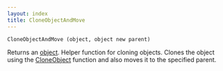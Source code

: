 ```yaml
---
layout: index
title: CloneObjectAndMove
---
```


    CloneObjectAndMove (object, object new parent)

Returns an [object](../../../types/object.html). Helper function for cloning objects. Clones the object using the [CloneObject](cloneobject.html) function and also moves it to the specified parent.

